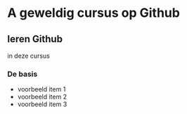 # A geweldig cursus op Github                               
## leren Github
  in deze cursus
  
  ### De basis
  - voorbeeld item 1
  - voorbeeld item 2
  - voorbeeld item 3
